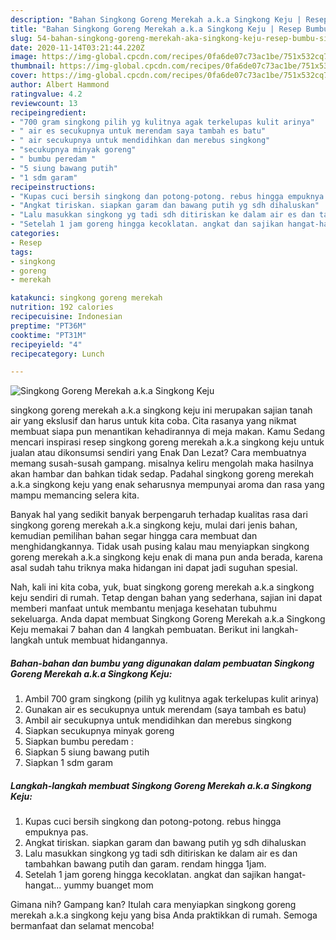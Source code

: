 ```yaml
---
description: "Bahan Singkong Goreng Merekah a.k.a Singkong Keju | Resep Bumbu Singkong Goreng Merekah a.k.a Singkong Keju Yang Enak Dan Lezat"
title: "Bahan Singkong Goreng Merekah a.k.a Singkong Keju | Resep Bumbu Singkong Goreng Merekah a.k.a Singkong Keju Yang Enak Dan Lezat"
slug: 54-bahan-singkong-goreng-merekah-aka-singkong-keju-resep-bumbu-singkong-goreng-merekah-aka-singkong-keju-yang-enak-dan-lezat
date: 2020-11-14T03:21:44.220Z
image: https://img-global.cpcdn.com/recipes/0fa6de07c73ac1be/751x532cq70/singkong-goreng-merekah-aka-singkong-keju-foto-resep-utama.jpg
thumbnail: https://img-global.cpcdn.com/recipes/0fa6de07c73ac1be/751x532cq70/singkong-goreng-merekah-aka-singkong-keju-foto-resep-utama.jpg
cover: https://img-global.cpcdn.com/recipes/0fa6de07c73ac1be/751x532cq70/singkong-goreng-merekah-aka-singkong-keju-foto-resep-utama.jpg
author: Albert Hammond
ratingvalue: 4.2
reviewcount: 13
recipeingredient:
- "700 gram singkong pilih yg kulitnya agak terkelupas kulit arinya"
- " air es secukupnya untuk merendam saya tambah es batu"
- " air secukupnya untuk mendidihkan dan merebus singkong"
- "secukupnya minyak goreng"
- " bumbu peredam "
- "5 siung bawang putih"
- "1 sdm garam"
recipeinstructions:
- "Kupas cuci bersih singkong dan potong-potong. rebus hingga empuknya pas."
- "Angkat tiriskan. siapkan garam dan bawang putih yg sdh dihaluskan"
- "Lalu masukkan singkong yg tadi sdh ditiriskan ke dalam air es dan tambahkan bawang putih dan garam. rendam hingga 1jam."
- "Setelah 1 jam goreng hingga kecoklatan. angkat dan sajikan hangat-hangat... yummy buanget mom"
categories:
- Resep
tags:
- singkong
- goreng
- merekah

katakunci: singkong goreng merekah 
nutrition: 192 calories
recipecuisine: Indonesian
preptime: "PT36M"
cooktime: "PT31M"
recipeyield: "4"
recipecategory: Lunch

---
```



![Singkong Goreng Merekah a.k.a Singkong Keju](https://img-global.cpcdn.com/recipes/0fa6de07c73ac1be/751x532cq70/singkong-goreng-merekah-aka-singkong-keju-foto-resep-utama.jpg)


singkong goreng merekah a.k.a singkong keju ini merupakan sajian tanah air yang ekslusif dan harus untuk kita coba. Cita rasanya yang nikmat membuat siapa pun menantikan kehadirannya di meja makan.
Kamu Sedang mencari inspirasi resep singkong goreng merekah a.k.a singkong keju untuk jualan atau dikonsumsi sendiri yang Enak Dan Lezat? Cara membuatnya memang susah-susah gampang. misalnya keliru mengolah maka hasilnya akan hambar dan bahkan tidak sedap. Padahal singkong goreng merekah a.k.a singkong keju yang enak seharusnya mempunyai aroma dan rasa yang mampu memancing selera kita.



Banyak hal yang sedikit banyak berpengaruh terhadap kualitas rasa dari singkong goreng merekah a.k.a singkong keju, mulai dari jenis bahan, kemudian pemilihan bahan segar hingga cara membuat dan menghidangkannya. Tidak usah pusing kalau mau menyiapkan singkong goreng merekah a.k.a singkong keju enak di mana pun anda berada, karena asal sudah tahu triknya maka hidangan ini dapat jadi suguhan spesial.


Nah, kali ini kita coba, yuk, buat singkong goreng merekah a.k.a singkong keju sendiri di rumah. Tetap dengan bahan yang sederhana, sajian ini dapat memberi manfaat untuk membantu menjaga kesehatan tubuhmu sekeluarga. Anda dapat membuat Singkong Goreng Merekah a.k.a Singkong Keju memakai 7 bahan dan 4 langkah pembuatan. Berikut ini langkah-langkah untuk membuat hidangannya.

<!--inarticleads1-->

##### Bahan-bahan dan bumbu yang digunakan dalam pembuatan Singkong Goreng Merekah a.k.a Singkong Keju:

1. Ambil 700 gram singkong (pilih yg kulitnya agak terkelupas kulit arinya)
1. Gunakan  air es secukupnya untuk merendam (saya tambah es batu)
1. Ambil  air secukupnya untuk mendidihkan dan merebus singkong
1. Siapkan secukupnya minyak goreng
1. Siapkan  bumbu peredam :
1. Siapkan 5 siung bawang putih
1. Siapkan 1 sdm garam




<!--inarticleads2-->

##### Langkah-langkah membuat Singkong Goreng Merekah a.k.a Singkong Keju:

1. Kupas cuci bersih singkong dan potong-potong. rebus hingga empuknya pas.
1. Angkat tiriskan. siapkan garam dan bawang putih yg sdh dihaluskan
1. Lalu masukkan singkong yg tadi sdh ditiriskan ke dalam air es dan tambahkan bawang putih dan garam. rendam hingga 1jam.
1. Setelah 1 jam goreng hingga kecoklatan. angkat dan sajikan hangat-hangat... yummy buanget mom




Gimana nih? Gampang kan? Itulah cara menyiapkan singkong goreng merekah a.k.a singkong keju yang bisa Anda praktikkan di rumah. Semoga bermanfaat dan selamat mencoba!
